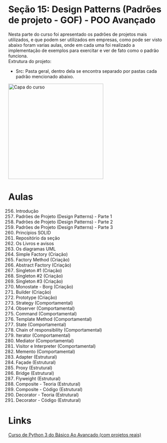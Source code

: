 # Seção 15: Design Patterns (Padrões de projeto - GOF) - POO Avançado
Nesta parte do curso foi apresentado os padrões de projetos mais utilizados, e que podem ser utilizados em empresas, como pode ser visto abaixo foram varias aulas, onde em cada uma foi realizado a implementação de exemplos para exercitar e ver de fato como o padrão funciona.<br>
Extrutura do projeto:<br>
 - Src: Pasta geral, dentro dela se encontra separado por pastas cada padrão mencionado abaixo.<br>
<img src="https://img-c.udemycdn.com/course/240x135/2411816_3802_4.jpg" width="300" title="Capa do curso">

# Aulas
256. Introdução<br>
257. Padrões de Projeto (Design Patterns) - Parte 1<br>
258. Padrões de Projeto (Design Patterns) - Parte 2<br>
259. Padrões de Projeto (Design Patterns) - Parte 3<br>
260. Princípios SOLID<br>
261. Repositório da seção<br>
262. Os Livros e avisos<br>
263. Os diagramas UML<br>
264. Simple Factory (Criação)<br>
265. Factory Method (Criação)<br>
266. Abstract Factory (Criação)<br>
267. Singleton #1 (Criação)<br>
268. Singleton #2 (Criação)<br>
269. Singleton #3 (Criação)<br>
270. Monostate - Borg (Criação)<br>
271. Builder (Criação)<br>
272. Prototype (Criação)<br>
273. Strategy (Comportamental)<br>
274. Observer (Comportamental)<br>
275. Command (Comportamental)<br>
276. Template Method (Comportamental)<br>
277. State (Comportamental)<br>
278. Chain of responsibility (Comportamental)<br>
279. Iterator (Comportamental)<br>
280. Mediator (Comportamental)<br>
281. Visitor e Interpreter (Comportamental)<br>
282. Memento (Comportamental)<br>
283. Adapter (Estrutural)<br>
284. Façade (Estrutural)<br>
285. Proxy (Estrutural)<br>
286. Bridge (Estrutural)<br>
287. Flyweight (Estrutural)<br>
288. Composite - Teoria (Estrutural)<br>
289. Composite - Código (Estrutural)<br>
290. Decorator - Teoria (Estrutural)<br>
291. Decorator - Código (Estrutural)<br>


# Links
[Curso de Python 3 do Básico Ao Avançado (com projetos reais)](https://www.udemy.com/course/python-3-do-zero-ao-avancado/)
